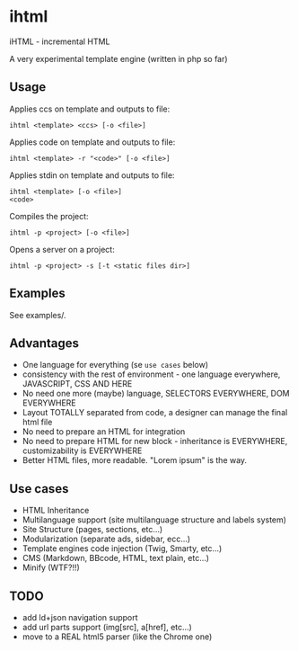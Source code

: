 # ihtml
iHTML - incremental HTML

A very experimental template engine (written in php so far)

## Usage

Applies ccs on template and outputs to file:
```shell
ihtml <template> <ccs> [-o <file>]
```

Applies code on template and outputs to file:
```shell
ihtml <template> -r "<code>" [-o <file>]
```

Applies stdin on template and outputs to file:
```shell
ihtml <template> [-o <file>]
<code>
```

Compiles the project:
```shell
ihtml -p <project> [-o <file>]
```

Opens a server on a project:
```shell
ihtml -p <project> -s [-t <static files dir>]
```

## Examples

See examples/.

## Advantages
* One language for everything (se `use cases` below)
* consistency with the rest of environment - one language everywhere, JAVASCRIPT, CSS AND HERE
* No need one more (maybe) language, SELECTORS EVERYWHERE, DOM EVERYWHERE
* Layout TOTALLY separated from code, a designer can manage the final html file
* No need to prepare an HTML for integration
* No need to prepare HTML for new block - inheritance is EVERYWHERE, customizability is EVERYWHERE
* Better HTML files, more readable. "Lorem ipsum" is the way.

## Use cases
* HTML Inheritance
* Multilanguage support (site multilanguage structure and labels system)
* Site Structure (pages, sections, etc...)
* Modularization (separate ads, sidebar, ecc...)
* Template engines code injection (Twig, Smarty, etc...)
* CMS (Markdown, BBcode, HTML, text plain, etc...)
* Minify (WTF?!!)

## TODO
* add ld+json navigation support
* add url parts support (img[src], a[href], etc...)
* move to a REAL html5 parser (like the Chrome one)

